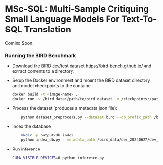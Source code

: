 # MSc-SQL: Multi-Sample Critiquing Small Language Models For Text-To-SQL Translation

Coming Soon.


### Running the BIRD Benchmark

* Download the BIRD dev/test dataset https://bird-bench.github.io/ and extract contents to a directory. 

* Setup the Docker environment and mount the BIRD dataset directory and model checkpoints to the container.

    ```sh
    docker build -t <image-name> .
    docker run -v /bird_data:/path/to/bird_dataset -v /checkpoints:/path/to/model_checkpoints <image-name>
    ```

* Process the dataset (produces a metadata json file): 
    ```sh
        python dataset_preprocess.py --dataset bird --db_prefix_path /bird_data/dev_20240627/dev_databases --tables_json_path /bird_data/dev_20240627/dev_tables.json --out_metadata_path /bird_data/dev_20240627/dev_metadata.json
    ```

* Index the database

    ```sh
        mkdir -p output/db_index
        python index_db.py --metadata_path /bird_data/dev_20240627/dev_metadata.json --save_path output/db_index/bird_dev_20240627
    ```

* Run inference
    ```sh
    CUDA_VISIBLE_DEVICES=0 python inference.py
    ```
